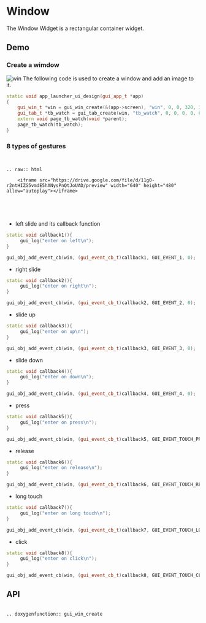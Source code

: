 # Window

The Window Widget is a rectangular container widget.



## Demo
### Create a wimdow
![win](https://foruda.gitee.com/images/1694169886660683122/5a0b4b9e_13408154.png "win.PNG") 
The following code is used to create a window and add an image to it.
```cpp
static void app_launcher_ui_design(gui_app_t *app)
{
    gui_win_t *win = gui_win_create(&(app->screen), "win", 0, 0, 320, 320);
    gui_tab_t *tb_watch = gui_tab_create(win, "tb_watch", 0, 0, 0, 0, 0, 0);
    extern void page_tb_watch(void *parent);
    page_tb_watch(tb_watch);
}
```




### 8 types of gestures  
```eval_rst

 
.. raw:: html

    <iframe src="https://drive.google.com/file/d/11g0-r2ntHIZG5vmdE5hANysPnQtJoUAD/preview" width="640" height="480" allow="autoplay"></iframe>



 

```
- left slide and its callback function
```cpp
static void callback1(){
     gui_log("enter on left\n");
}
```
```cpp
gui_obj_add_event_cb(win, (gui_event_cb_t)callback1, GUI_EVENT_1, 0);
```

- right slide
```cpp
static void callback2(){
     gui_log("enter on right\n");
}
```
```cpp
gui_obj_add_event_cb(win, (gui_event_cb_t)callback2, GUI_EVENT_2, 0);
```
- slide up
```cpp
static void callback3(){
     gui_log("enter on up\n");
}
```
```cpp
gui_obj_add_event_cb(win, (gui_event_cb_t)callback3, GUI_EVENT_3, 0);
```
- slide down
```cpp
static void callback4(){
     gui_log("enter on down\n");
}
```
```cpp
gui_obj_add_event_cb(win, (gui_event_cb_t)callback4, GUI_EVENT_4, 0);
```
- press
```cpp
static void callback5(){
     gui_log("enter on press\n");
}
```
```cpp
gui_obj_add_event_cb(win, (gui_event_cb_t)callback5, GUI_EVENT_TOUCH_PRESSED, 0);
```
- release
```cpp
static void callback6(){
     gui_log("enter on release\n");
}
```
```cpp
gui_obj_add_event_cb(win, (gui_event_cb_t)callback6, GUI_EVENT_TOUCH_RELEASED, 0);
```
- long touch
```cpp
static void callback7(){
     gui_log("enter on long touch\n");
}
```
```cpp
gui_obj_add_event_cb(win, (gui_event_cb_t)callback7, GUI_EVENT_TOUCH_LONG, 0);
```
- click
```cpp
static void callback8(){
     gui_log("enter on click\n");
}
```
```cpp
gui_obj_add_event_cb(win, (gui_event_cb_t)callback8, GUI_EVENT_TOUCH_CLICKED, 0);
```

## API 

```eval_rst

.. doxygenfunction:: gui_win_create

```


